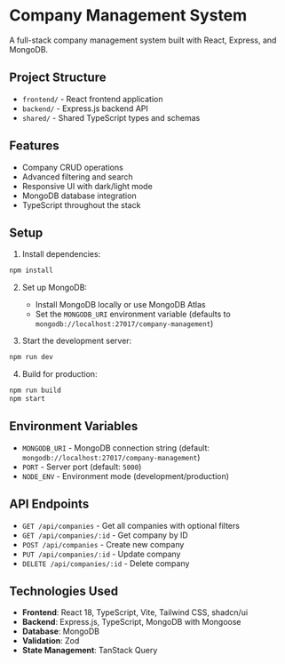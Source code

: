 # Company Management System

A full-stack company management system built with React, Express, and MongoDB.

## Project Structure

- `frontend/` - React frontend application
- `backend/` - Express.js backend API
- `shared/` - Shared TypeScript types and schemas

## Features

- Company CRUD operations
- Advanced filtering and search
- Responsive UI with dark/light mode
- MongoDB database integration
- TypeScript throughout the stack

## Setup

1. Install dependencies:

```bash
npm install
```

2. Set up MongoDB:

   - Install MongoDB locally or use MongoDB Atlas
   - Set the `MONGODB_URI` environment variable (defaults to `mongodb://localhost:27017/company-management`)

3. Start the development server:

```bash
npm run dev
```

4. Build for production:

```bash
npm run build
npm start
```

## Environment Variables

- `MONGODB_URI` - MongoDB connection string (default: `mongodb://localhost:27017/company-management`)
- `PORT` - Server port (default: `5000`)
- `NODE_ENV` - Environment mode (development/production)

## API Endpoints

- `GET /api/companies` - Get all companies with optional filters
- `GET /api/companies/:id` - Get company by ID
- `POST /api/companies` - Create new company
- `PUT /api/companies/:id` - Update company
- `DELETE /api/companies/:id` - Delete company

## Technologies Used

- **Frontend**: React 18, TypeScript, Vite, Tailwind CSS, shadcn/ui
- **Backend**: Express.js, TypeScript, MongoDB with Mongoose
- **Database**: MongoDB
- **Validation**: Zod
- **State Management**: TanStack Query
